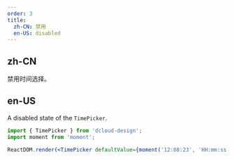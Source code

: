 ```yaml
---
order: 3
title:
  zh-CN: 禁用
  en-US: disabled
---
```


## zh-CN

禁用时间选择。

## en-US

A disabled state of the `TimePicker`.

```jsx
import { TimePicker } from 'dcloud-design';
import moment from 'moment';

ReactDOM.render(<TimePicker defaultValue={moment('12:08:23', 'HH:mm:ss')} disabled />, mountNode);
```
